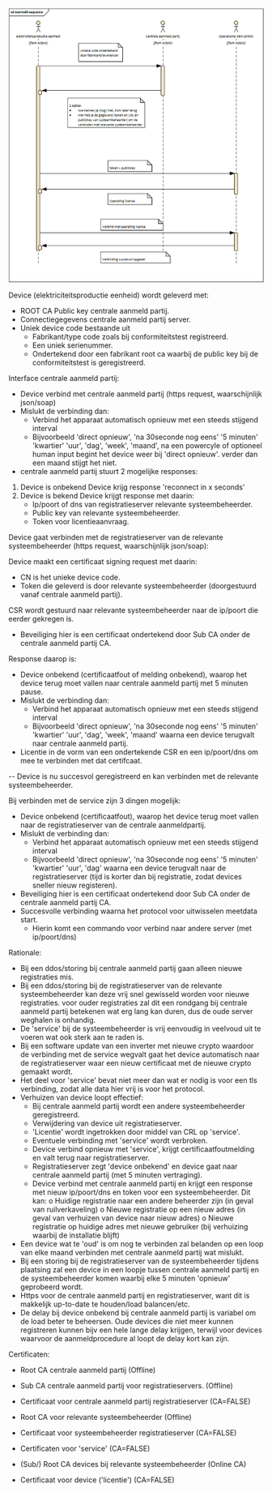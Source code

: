 ![Figuur: gedrag productie-eenheden](/assets/Aanmeld-sequence.png)

Device (elektriciteitsproductie eenheid) wordt geleverd met:
- ROOT CA Public key centrale aanmeld partij.
- Connectiegegevens centrale aanmeld partij server.
- Uniek device code bestaande uit
  - Fabrikant/type code zoals bij conformiteitstest registreerd.
  - Een uniek serienummer.
  - Ondertekend door een fabrikant root ca waarbij de public key bij de conformiteitstest is geregistreerd.


Interface centrale aanmeld partij:

- Device verbind met centrale aanmeld partij (https request, waarschijnlijk json/soap)
- Mislukt de verbinding dan:
  - Verbind het apparaat automatisch opnieuw met een steeds stijgend interval
  - Bijvoorbeeld 'direct opnieuw', 'na 30seconde nog eens' '5 minuten' 'kwartier'
      'uur', 'dag', 'week', 'maand', na een powercyle of optioneel human input begint het device weer bij 'direct opnieuw'.
      verder dan een maand stijgt het niet.
- centrale aanmeld partij stuurt 2 mogelijke responses:
 1. Device is onbekend
    Device krijg response 'reconnect in x seconds'
 2. Device is bekend
    Device krijgt response met daarin:
    - Ip/poort of dns van registratieserver relevante systeembeheerder.
    - Public key van relevante systeembeheerder.
    - Token voor licentieaanvraag.


Device gaat verbinden met de registratieserver van de relevante systeembeheerder (https request, waarschijnlijk json/soap):


Device maakt een certificaat signing request met daarin:
- CN is het unieke device code.
- Token die geleverd is door relevante systeembeheerder (doorgestuurd vanaf centrale aanmeld partij).

CSR wordt gestuurd naar relevante systeembeheerder naar de ip/poort die eerder gekregen is.
- Beveiliging hier is een certificaat ondertekend door Sub CA onder de centrale aanmeld partij CA.

Response daarop is:
- Device onbekend (certificaatfout of melding onbekend), waarop het device terug moet vallen naar centrale aanmeld partij met 5 minuten pause.
- Mislukt de verbinding dan:
  - Verbind het apparaat automatisch opnieuw met een steeds stijgend interval
  - Bijvoorbeeld 'direct opnieuw', 'na 30seconde nog eens' '5 minuten' 'kwartier'
      'uur', 'dag', 'week', 'maand' waarna een device terugvalt naar centrale aanmeld partij.
- Licentie in de vorm van een ondertekende CSR en een ip/poort/dns om mee te verbinden met dat certifcaat.

-- Device is nu succesvol geregistreerd en kan verbinden met de relevante systeembeheerder.


Bij verbinden met de service zijn 3 dingen mogelijk:
- Device onbekend (certificaatfout), waarop het device terug moet vallen naar de registratieserver van de centrale aanmeldpartij.
- Mislukt de verbinding dan:
  - Verbind het apparaat automatisch opnieuw met een steeds stijgend interval
  - Bijvoorbeeld 'direct opnieuw', 'na 30seconde nog eens' '5 minuten' 'kwartier'
      'uur', 'dag' waarna een device terugvalt naar de registratieserver (tijd is korter dan bij registratie, zodat devices sneller nieuw registeren).
- Beveiliging hier is een certificaat ondertekend door Sub CA onder de centrale aanmeld partij CA.
- Succesvolle verbinding waarna het protocol voor uitwisselen meetdata start.
  - Hierin komt een commando voor verbind naar andere server (met ip/poort/dns)





Rationale:
- Bij een ddos/storing bij centrale aanmeld partij gaan alleen nieuwe registraties mis.
- Bij een ddos/storing bij de registratieserver van de relevante systeembeheerder kan deze vrij snel gewisseld worden voor nieuwe registraties.
  voor ouder registraties zal dit een rondgang bij centrale aanmeld partij betekenen wat erg lang kan duren, dus de oude server weghalen is onhandig.
- De 'service' bij de systeembeheerder is vrij eenvoudig in veelvoud uit te voeren wat ook sterk aan te raden is.
- Bij een software update van een inverter met nieuwe crypto waardoor de verbinding met de service wegvalt gaat het device automatisch 
  naar de registratieserver waar een nieuw certificaat met de nieuwe crypto gemaakt wordt.
- Het deel voor 'service' bevat niet meer dan wat er nodig is voor een tls verbinding, zodat alle data hier vrij is voor het protocol.
- Verhuizen van device loopt effectief:
  - Bij centrale aanmeld partij wordt een andere systeembeheerder geregistreerd.
  - Verwijdering van device uit registratieserver.
  - 'Licentie' wordt ingetrokken door middel van CRL op 'service'.
  - Eventuele verbinding met 'service' wordt verbroken.
  - Device verbind opnieuw met 'service', krijgt certificaatfoutmelding en valt terug naar registratieserver.
  - Registratieserver zegt 'device onbekend' en device gaat naar centrale aanmeld partij (met 5 minuten vertraging).
  - Device verbind met centrale aanmeld partij en krijgt een response met nieuw ip/poort/dns en token voor een systeembeheerder.
  Dit kan:
  o Huidige registratie naar een andere beheerder zijn (in geval van ruilverkaveling)
  o Nieuwe registratie op een nieuw adres (in geval van verhuizen van device naar nieuw adres)
  o Nieuwe registratie op huidige adres met nieuwe gebruiker (bij verhuizing waarbij de installatie blijft)
- Een device wat te 'oud' is om nog te verbinden zal belanden op een loop van elke maand verbinden met centrale aanmeld partij wat mislukt.
- Bij een storing bij de registratieserver van de systeembeheerder tijdens plaatsing zal een device in een loopje tussen centrale aanmeld partij en de systeembeheerder komen
  waarbij elke 5 minuten 'opnieuw' geprobeerd wordt.
- Https voor de centrale aanmeld partij en registratieserver, want dit is makkelijk up-to-date te houden/load balancen/etc.
- De delay bij device onbekend bij centrale aanmeld partij is variabel om de load beter te beheersen.
  Oude devices die niet meer kunnen registreren kunnen bijv een hele lange delay krijgen, 
  terwijl voor devices waarvoor de aanmeldprocedure al loopt de delay kort kan zijn.


Certificaten:
- Root CA centrale aanmeld partij (Offline)
- Sub CA centrale aanmeld partij voor registratieservers. (Offline)
- Certificaat voor centrale aanmeld partij registratieserver (CA=FALSE)
- Root CA voor relevante systeembeheerder (Offline)
- Certificaat voor systeembeheerder registratieserver (CA=FALSE)
- Certificaten voor 'service' (CA=FALSE)

- (Sub/) Root CA devices bij relevante systeembeheerder (Online CA)
- Certificaat voor device ('licentie') (CA=FALSE)
